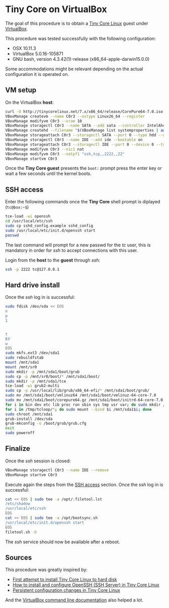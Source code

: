 # Tiny Core on VirtualBox

The goal of this procedure is to obtain a [Tiny Core Linux](http://tinycorelinux.net/) guest under [VirtualBox](https://www.virtualbox.org/).

This procedure was tested successfully with the following configuration:

- OSX 10.11.3
- VirtualBox 5.0.16-105871
- GNU bash, version 4.3.42(1)-release (x86\_64-apple-darwin15.0.0)

Some accommodations might be relevant depending on the actual configuration it is operated on.

## VM setup

On the VirtualBox **host**:
```bash
curl -O http://tinycorelinux.net/7.x/x86_64/release/CorePure64-7.0.iso
VBoxManage createvm --name C0r3 --ostype Linux26_64 --register
VBoxManage modifyvm C0r3 --vram 10
VBoxManage storagectl C0r3 --name SATA --add sata --controller IntelAhci --portcount 1 --bootable on
VBoxManage createhd --filename "$(VBoxManage list systemproperties | awk -F ': +' '/^Default machine folder/{print $2}')/C0r3/C0r3.vdi" --size 512
VBoxManage storageattach C0r3 --storagectl SATA --port 0 --type hdd --medium "$(VBoxManage list systemproperties | awk -F ': +' '/^Default machine folder/{print $2}')/C0r3/C0r3.vdi"
VBoxManage storagectl C0r3 --name IDE --add ide --bootable on
VBoxManage storageattach C0r3 --storagectl IDE --port 0 --device 0 --type dvddrive --medium CorePure64-7.0.iso
VBoxManage modifyvm C0r3 --nic1 nat
VBoxManage modifyvm C0r3 --natpf1 "ssh,tcp,,2222,,22"
VBoxManage startvm C0r3
```

Once the **Tiny Core guest** presents the `boot:` prompt press the enter key or wait a few seconds until the kernel boots.

## SSH access

Enter the following commands once the **Tiny Core** shell prompt is diplayed (`tc@box:~$`)
```sh
tce-load -wi openssh
cd /usr/local/etc/ssh
sudo cp sshd_config.example sshd_config
sudo /usr/local/etc/init.d/openssh start
passwd
```
The last command will prompt for a new passwd for the *tc* user, this is mandatory in order for *ssh* to accept connections with this user.

Login from the **host** to the **guest** through *ssh*:
```bash
ssh -p 2222 tc@127.0.0.1
```

## Hard drive install

Once the *ssh* log in is successful:
```sh
sudo fdisk /dev/sda << EOS
n
p
1


t
83
w
EOS
sudo mkfs.ext3 /dev/sda1
sudo rebuildfstab
mount /mnt/sda1
mount /mnt/sr0
sudo mkdir -p /mnt/sda1/boot/grub
sudo cp -p /mnt/sr0/boot/* /mnt/sda1/boot/
sudo mkdir -p /mnt/sda1/tce
tce-load -wi grub2-multi
sudo cp -p /usr/local/lib/grub/x86_64-efi/* /mnt/sda1/boot/grub/
sudo mv /mnt/sda1/boot/vmlinuz64 /mnt/sda1/boot/vmlinuz-64-core-7.0
sudo mv /mnt/sda1/boot/corepure64.gz /mnt/sda1/boot/initrd-64-core-7.0.gz
for i in bin dev etc lib proc run sbin sys tmp usr var; do sudo mkdir /mnt/sda1/$i; sudo mount --bind /$i /mnt/sda1/$i; done
for i in /tmp/tcloop/*; do sudo mount --bind $i /mnt/sda1$i; done
sudo chroot /mnt/sda1
grub-install /dev/sda
grub-mkconfig -o /boot/grub/grub.cfg
exit
sudo poweroff
```

## Finalize

Once the *ssh* session is closed:
```bash
VBoxManage storagectl C0r3 --name IDE --remove
VBoxManage startvm C0r3
```

Execute again the steps from the [SSH access](#ssh-access) section.
Once the *ssh* log in is successful:
```sh
cat << EOS | sudo tee -a /opt/.filetool.lst
/etc/shadow
/usr/local/etc/ssh
EOS
cat << EOS | sudo tee -a /opt/bootsync.sh
/usr/local/etc/init.d/openssh start
EOS
filetool.sh -b

```

The *ssh* service should now be available after a reboot.

## Sources

This procedure was greatly inspired by:

- [First attempt to install Tiny Core Linux to hard disk](https://firewallengineer.wordpress.com/2013/07/30/first-attempt-to-install-tiny-core-linux-to-hard-disk/)
- [How to install and configure OpenSSH (SSH Server) in Tiny Core Linux](https://firewallengineer.wordpress.com/2012/04/01/how-to-install-and-configure-openssh-ssh-server-in-tiny-core-linux/)
- [Persistent configuration changes in Tiny Core Linux](http://www.brianlinkletter.com/persistent-configuration-changes-in-tinycore-linux/)

And the [VirtualBox command line documentation](https://www.virtualbox.org/manual/ch08.html) also helped a lot.

